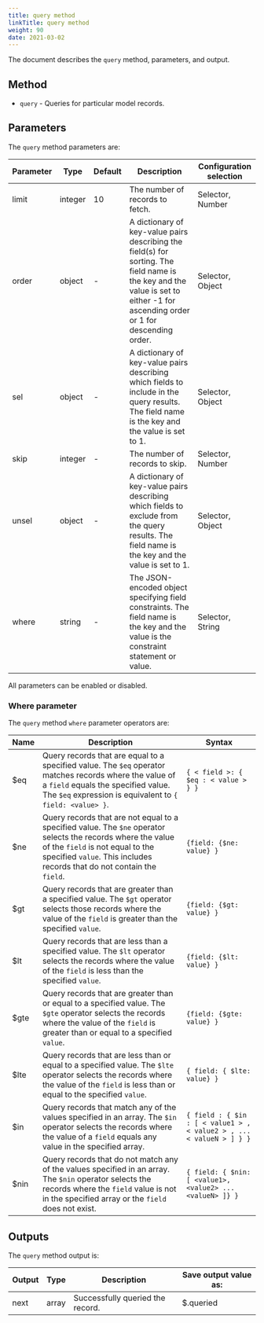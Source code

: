 ```yaml
---
title: query method
linkTitle: query method
weight: 90
date: 2021-03-02
---
```


The document describes the `query` method, parameters, and output.

## Method

* `query` - Queries for particular model records.

## Parameters

The `query` method parameters are:

| Parameter | Type | Default | Description | Configuration selection |
| --- | --- | --- | --- | --- |
| limit | integer | 10 | The number of records to fetch. | Selector, Number |
| order | object | \- | A dictionary of key-value pairs describing the field(s) for sorting. The field name is the key and the value is set to either -1 for ascending order or 1 for descending order. | Selector, Object |
| sel | object | \- | A dictionary of key-value pairs describing which fields to include in the query results. The field name is the key and the value is set to 1. | Selector, Object |
| skip | integer | \- | The number of records to skip. | Selector, Number |
| unsel | object | \- | A dictionary of key-value pairs describing which fields to exclude from the query results. The field name is the key and the value is set to 1. | Selector, Object |
| where | string | \- | The JSON-encoded object specifying field constraints. The field name is the key and the value is the constraint statement or value. | Selector, String |

All parameters can be enabled or disabled.

### Where parameter

The `query` method `where` parameter operators are:

| Name | Description | Syntax |
| --- | --- | --- |
| $eq | Query records that are equal to a specified value. The `$eq` operator matches records where the value of a `field` equals the specified value. The `$eq` expression is equivalent to `{ field: <value> }`. | `{ < field >: { $eq : < value > } }` |
| $ne | Query records that are not equal to a specified value. The `$ne` operator selects the records where the value of the `field` is not equal to the specified `value`. This includes records that do not contain the `field`. | `{field: {$ne: value} }` |
| $gt | Query records that are greater than a specified value. The `$gt` operator selects those records where the value of the `field` is greater than the specified `value`. | `{field: {$gt: value} }` |
| $lt | Query records that are less than a specified value. The `$lt` operator selects the records where the value of the `field` is less than the specified `value`. | `{field: {$lt: value} }` |
| $gte | Query records that are greater than or equal to a specified value. The `$gte` operator selects the records where the value of the `field` is greater than or equal to a specified `value`. | `{field: {$gte: value} }` |
| $lte | Query records that are less than or equal to a specified value. The `$lte` operator selects the records where the value of the `field` is less than or equal to the specified `value`. | `{ field: { $lte: value} }` |
| $in | Query records that match any of the values specified in an array. The `$in` operator selects the records where the value of a `field` equals any value in the specified array. | `{ field : { $in : [ < value1 > , < value2 > , ... < valueN > ] } }` |
| $nin | Query records that do not match any of the values specified in an array. The `$nin` operator selects the records where the `field` value is not in the specified array or the `field` does not exist. | `{ field: { $nin: [ <value1>, <value2> ... <valueN> ]} }` |

## Outputs

The `query` method output is:

| Output | Type | Description | Save output value as: |
| --- | --- | --- | --- |
| next | array | Successfully queried the record. | $.queried |
